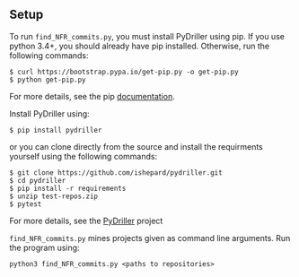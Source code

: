 ## Setup


To run `find_NFR_commits.py`, you must install PyDriller using pip. If you use python 3.4+, you should already have pip installed. Otherwise, run the following commands:
```
$ curl https://bootstrap.pypa.io/get-pip.py -o get-pip.py
$ python get-pip.py
```
For more details, see the pip [documentation](https://pip.pypa.io/en/stable/installing/). 

Install PyDriller using:
```
$ pip install pydriller
```
or you can clone directly from the source and install the requirments yourself using the following commands:

```
$ git clone https://github.com/ishepard/pydriller.git
$ cd pydriller
$ pip install -r requirements
$ unzip test-repos.zip
$ pytest
```
For more details, see the [PyDriller](https://github.com/ishepard/pydriller) project

`find_NFR_commits.py` mines projects given as command line arguments. Run the program using:
```
python3 find_NFR_commits.py <paths to repositories>
```
